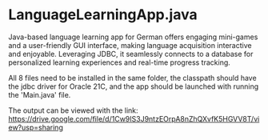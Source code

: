 # LanguageLearningApp.java
 Java-based language learning app for German offers engaging mini-games and a user-friendly GUI interface, making language acquisition interactive and enjoyable. Leveraging JDBC, it seamlessly connects to a database for personalized learning experiences and real-time progress tracking.
 
All 8 files need to be installed in the same folder, the classpath should have the jdbc driver for Oracle 21C, and the app should be launched with running the 'Main.java' file.

The output can be viewed with the link: https://drive.google.com/file/d/1Cw9IS3J9ntzEOrpA8nZhQXvfK5HGVV8T/view?usp=sharing
